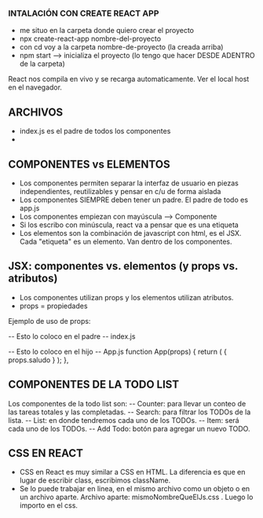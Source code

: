 ### INTALACIÓN CON CREATE REACT APP

- me situo en la carpeta donde quiero crear el proyecto
- npx create-react-app nombre-del-proyecto 
- con cd voy a la carpeta nombre-de-proyecto (la creada arriba)   
- npm start --> inicializa el proyecto (lo tengo que hacer DESDE ADENTRO de la carpeta)

React nos compila en vivo y se recarga automaticamente. Ver el local host en el navegador. 

## ARCHIVOS
- index.js es el padre de todos los componentes
- 

## COMPONENTES vs ELEMENTOS
- Los componentes permiten separar la interfaz de usuario en piezas independientes, reutilizables y pensar en c/u de forma aislada
- Los componentes SIEMPRE deben tener un padre. El padre de todo es app.js
- Los componentes empiezan con mayúscula  --> Componente
- Si los escribo con minúscula, react va a pensar que es una etiqueta
- Los elementos son la combinación de javascript con html, es el JSX. Cada "etiqueta" es un elemento. Van dentro de los componentes.

## JSX: componentes vs. elementos (y props vs. atributos)
- Los componentes utilizan props y los elementos utilizan atributos.
- props = propiedades


Ejemplo de uso de props:

-- Esto lo coloco en el padre -- index.js
<App saludo="Hola desde las props!" />

-- Esto lo coloco en el hijo -- App.js
function App(props) {
    return (
        <a>
            { props.saludo }
        </a>
    );
}, 

## COMPONENTES DE LA TODO LIST
Los componentes de la todo list son:
-- Counter: para llevar un conteo de las tareas totales y las completadas.
-- Search: para filtrar los TODOs de la lista.
-- List: en donde tendremos cada uno de los TODOs.
-- Item: será cada uno de los TODOs.
-- Add Todo: botón para agregar un nuevo TODO.

## CSS EN REACT
- CSS en React es muy similar a CSS en HTML. La diferencia es que en lugar de escribir class, escribimos className.
- Se lo puede trabajar en linea, en el mismo archivo como un objeto o en un archivo aparte.
Archivo aparte: mismoNombreQueElJs.css . Luego lo importo en el css. 

        


